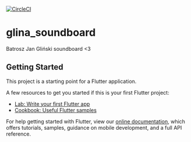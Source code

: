 [![CircleCI](https://circleci.com/gh/CukierPuder420/glina_soundboard/tree/master.svg?style=svg)](https://circleci.com/gh/CukierPuder420/glina_soundboard/tree/master)

# glina_soundboard

Batrosz Jan Gliński soundboard &lt;3

## Getting Started

This project is a starting point for a Flutter application.

A few resources to get you started if this is your first Flutter project:

- [Lab: Write your first Flutter app](https://flutter.io/docs/get-started/codelab)
- [Cookbook: Useful Flutter samples](https://flutter.io/docs/cookbook)

For help getting started with Flutter, view our 
[online documentation](https://flutter.io/docs), which offers tutorials, 
samples, guidance on mobile development, and a full API reference.
